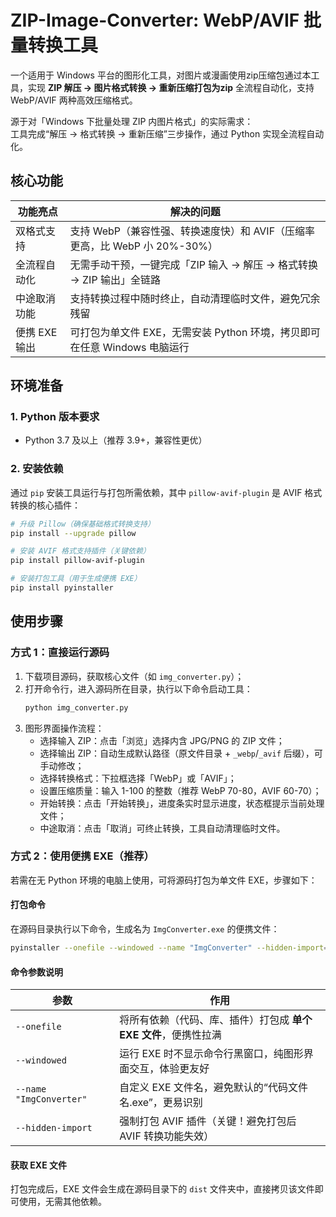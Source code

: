 # ZIP-Image-Converter: WebP/AVIF 批量转换工具  
一个适用于 Windows 平台的图形化工具，对图片或漫画使用zip压缩包通过本工具，实现 **ZIP 解压 → 图片格式转换 → 重新压缩打包为zip** 全流程自动化，支持 WebP/AVIF 两种高效压缩格式。

源于对「Windows 下批量处理 ZIP 内图片格式」的实际需求：  
工具完成“解压 → 格式转换 → 重新压缩”三步操作，通过 Python 实现全流程自动化。


## 核心功能  
| 功能亮点                | 解决的问题                                                                 |
|-------------------------|--------------------------------------------------------------------------|
| 双格式支持              | 支持 WebP（兼容性强、转换速度快）和 AVIF（压缩率更高，比 WebP 小 20%-30%） |
| 全流程自动化            | 无需手动干预，一键完成「ZIP 输入 → 解压 → 格式转换 → ZIP 输出」全链路      |
| 中途取消功能            | 支持转换过程中随时终止，自动清理临时文件，避免冗余残留                     |
| 便携 EXE 输出           | 可打包为单文件 EXE，无需安装 Python 环境，拷贝即可在任意 Windows 电脑运行  |


## 环境准备  
### 1. Python 版本要求  
- Python 3.7 及以上（推荐 3.9+，兼容性更优）


### 2. 安装依赖  
通过 `pip` 安装工具运行与打包所需依赖，其中 `pillow-avif-plugin` 是 AVIF 格式转换的核心插件：  
```bash
# 升级 Pillow（确保基础格式转换支持）
pip install --upgrade pillow

# 安装 AVIF 格式支持插件（关键依赖）
pip install pillow-avif-plugin

# 安装打包工具（用于生成便携 EXE）
pip install pyinstaller
```


## 使用步骤  
### 方式 1：直接运行源码  
1. 下载项目源码，获取核心文件（如 `img_converter.py`）；  
2. 打开命令行，进入源码所在目录，执行以下命令启动工具：  
   ```bash
   python img_converter.py
   ```  
3. 图形界面操作流程：  
   - 选择输入 ZIP：点击「浏览」选择内含 JPG/PNG 的 ZIP 文件；  
   - 选择输出 ZIP：自动生成默认路径（原文件目录 + `_webp`/`_avif` 后缀），可手动修改；  
   - 选择转换格式：下拉框选择「WebP」或「AVIF」；  
   - 设置压缩质量：输入 1-100 的整数（推荐 WebP 70-80，AVIF 60-70）；  
   - 开始转换：点击「开始转换」，进度条实时显示进度，状态框提示当前处理文件；  
   - 中途取消：点击「取消」可终止转换，工具自动清理临时文件。


### 方式 2：使用便携 EXE（推荐）  
若需在无 Python 环境的电脑上使用，可将源码打包为单文件 EXE，步骤如下：  

#### 打包命令  
在源码目录执行以下命令，生成名为 `ImgConverter.exe` 的便携文件：  
```bash
pyinstaller --onefile --windowed --name "ImgConverter" --hidden-import="pillow_avif_plugin" img_converter.py
```  

#### 命令参数说明  
| 参数                     | 作用                                                                 |
|--------------------------|----------------------------------------------------------------------|
| `--onefile`              | 将所有依赖（代码、库、插件）打包成 **单个 EXE 文件**，便携性拉满       |
| `--windowed`             | 运行 EXE 时不显示命令行黑窗口，纯图形界面交互，体验更友好             |
| `--name "ImgConverter"`  | 自定义 EXE 文件名，避免默认的“代码文件名.exe”，更易识别               |
| `--hidden-import`        | 强制打包 AVIF 插件（关键！避免打包后 AVIF 转换功能失效）              |

#### 获取 EXE 文件  
打包完成后，EXE 文件会生成在源码目录下的 `dist` 文件夹中，直接拷贝该文件即可使用，无需其他依赖。
